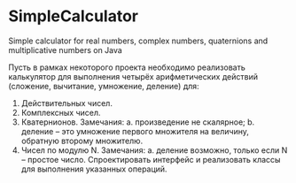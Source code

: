 # SimpleCalculator
Simple calculator for real numbers, complex numbers, quaternions and multiplicative numbers on Java

Пусть в рамках некоторого проекта необходимо реализовать
калькулятор для выполнения четырёх арифметических действий (сложение,
вычитание, умножение, деление) для:
1) Действительных чисел.
2) Комплексных чисел.
3) Кватернионов. Замечания:
a. произведение не скалярное;
b. деление – это умножение первого множителя на величину,
обратную второму множителю.
4) Чисел по модулю N. Замечания:
a. деление возможно, только если N – простое число.
Спроектировать интерфейс и реализовать классы для выполнения
указанных операций.
